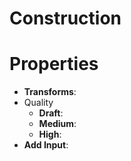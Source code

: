 # Construction


# Properties

- **Transforms**: 
- Quality
  - **Draft**: <desc>
  - **Medium**: <desc>
  - **High**: <desc>
- **Add Input**: 



